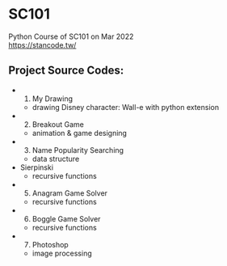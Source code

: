 # SC101

Python Course of SC101 on Mar 2022 <br>
https://stancode.tw/


## Project Source Codes:
* 01. My Drawing
  * drawing Disney character: Wall-e with python extension
* 02. Breakout Game
  * animation & game designing
* 03. Name Popularity Searching
  * data structure
* Sierpinski
  * recursive functions
* 05. Anagram Game Solver
  * recursive functions
* 06. Boggle Game Solver
  * recursive functions
* 07. Photoshop
  * image processing
